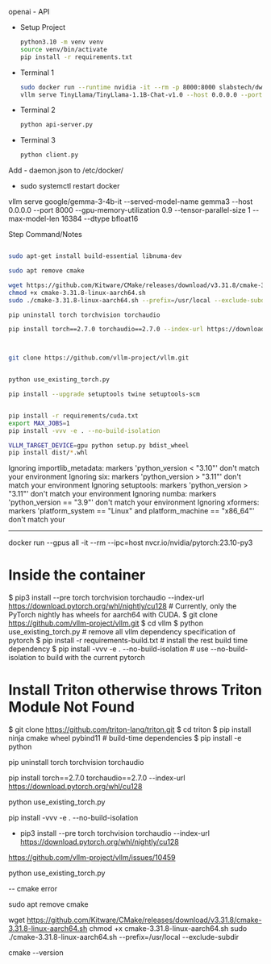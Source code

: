 openai - API


- Setup Project
    ```bash
    python3.10 -m venv venv
    source venv/bin/activate
    pip install -r requirements.txt
    ```
- Terminal 1
    ```bash
    sudo docker run --runtime nvidia -it --rm -p 8000:8000 slabstech/dwani-vllm
    vllm serve TinyLlama/TinyLlama-1.1B-Chat-v1.0 --host 0.0.0.0 --port 8000
    ```
- Terminal 2
    ```bash
    python api-server.py
    ```
- Terminal 3
    ```bash
    python client.py
    ```


Add - daemon.json to /etc/docker/
- sudo systemctl restart docker



 vllm serve google/gemma-3-4b-it     --served-model-name gemma3     --host 0.0.0.0     --port 8000     --gpu-memory-utilization 0.9     --tensor-parallel-size 1     --max-model-len 16384     --dtype bfloat16 


Step	Command/Notes


```bash

sudo apt-get install build-essential libnuma-dev

sudo apt remove cmake

wget https://github.com/Kitware/CMake/releases/download/v3.31.8/cmake-3.31.8-linux-aarch64.sh
chmod +x cmake-3.31.8-linux-aarch64.sh
sudo ./cmake-3.31.8-linux-aarch64.sh --prefix=/usr/local --exclude-subdir

pip uninstall torch torchvision torchaudio

pip install torch==2.7.0 torchaudio==2.7.0 --index-url https://download.pytorch.org/whl/cu128



git clone https://github.com/vllm-project/vllm.git


python use_existing_torch.py 

pip install --upgrade setuptools twine setuptools-scm


pip install -r requirements/cuda.txt
export MAX_JOBS=1
pip install -vvv -e . --no-build-isolation

VLLM_TARGET_DEVICE=gpu python setup.py bdist_wheel
pip install dist/*.whl
```


Ignoring importlib_metadata: markers 'python_version < "3.10"' don't match your environment
Ignoring six: markers 'python_version > "3.11"' don't match your environment
Ignoring setuptools: markers 'python_version > "3.11"' don't match your environment
Ignoring numba: markers 'python_version == "3.9"' don't match your environment
Ignoring xformers: markers 'platform_system == "Linux" and platform_machine == "x86_64"' don't match your 


---

docker run --gpus all -it --rm --ipc=host nvcr.io/nvidia/pytorch:23.10-py3

# Inside the container
$ pip3 install --pre torch torchvision torchaudio --index-url https://download.pytorch.org/whl/nightly/cu128 # Currently, only the PyTorch nightly has wheels for aarch64 with CUDA.
$ git clone https://github.com/vllm-project/vllm.git
$ cd vllm
$ python use_existing_torch.py # remove all vllm dependency specification of pytorch
$ pip install -r requirements-build.txt # install the rest build time dependency
$ pip install -vvv -e . --no-build-isolation # use --no-build-isolation to build with the current pytorch

# Install Triton otherwise throws Triton Module Not Found
$ git clone https://github.com/triton-lang/triton.git
$ cd triton
$ pip install ninja cmake wheel pybind11 # build-time dependencies
$ pip install -e python



pip uninstall torch torchvision torchaudio

pip install torch==2.7.0 torchaudio==2.7.0 --index-url https://download.pytorch.org/whl/cu128


python use_existing_torch.py 

pip install -vvv -e . --no-build-isolation



- pip3 install --pre torch torchvision torchaudio --index-url https://download.pytorch.org/whl/nightly/cu128

https://github.com/vllm-project/vllm/issues/10459

python use_existing_torch.py 


-- cmake error

sudo apt remove cmake

wget https://github.com/Kitware/CMake/releases/download/v3.31.8/cmake-3.31.8-linux-aarch64.sh
chmod +x cmake-3.31.8-linux-aarch64.sh
sudo ./cmake-3.31.8-linux-aarch64.sh --prefix=/usr/local --exclude-subdir

cmake --version

